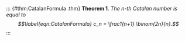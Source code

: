 ::: {#thm:CatalanFormula .thm}
**Theorem 1**. *The $n$-th Catalan number is equal to
$$\label{eqn:CatalanFormula}
c_n = \frac1{n+1} \binom{2n}{n}.$$*
:::
